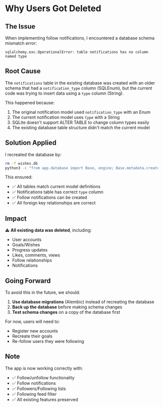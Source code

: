 # Why Users Got Deleted

## The Issue

When implementing follow notifications, I encountered a database schema mismatch error:

```
sqlalchemy.exc.OperationalError: table notifications has no column named type
```

## Root Cause

The `notifications` table in the existing database was created with an older schema that had a `notification_type` column (SQLEnum), but the current code was trying to insert data using a `type` column (String).

This happened because:
1. The original notification model used `notification_type` with an Enum
2. The current notification model uses `type` with a String
3. SQLite doesn't support ALTER TABLE to change column types easily
4. The existing database table structure didn't match the current model

## Solution Applied

I recreated the database by:
```bash
rm -f wishes.db
python3 -c "from app.database import Base, engine; Base.metadata.create_all(bind=engine)"
```

This ensured:
- ✅ All tables match current model definitions
- ✅ Notifications table has correct `type` column
- ✅ Follow notifications can be created
- ✅ All foreign key relationships are correct

## Impact

⚠️ **All existing data was deleted**, including:
- User accounts
- Goals/Wishes
- Progress updates
- Likes, comments, views
- Follow relationships
- Notifications

## Going Forward

To avoid this in the future, we should:
1. **Use database migrations** (Alembic) instead of recreating the database
2. **Back up the database** before making schema changes
3. **Test schema changes** on a copy of the database first

For now, users will need to:
- Register new accounts
- Recreate their goals
- Re-follow users they were following

## Note

The app is now working correctly with:
- ✅ Follow/unfollow functionality
- ✅ Follow notifications
- ✅ Followers/Following lists
- ✅ Following feed filter
- ✅ All existing features preserved

